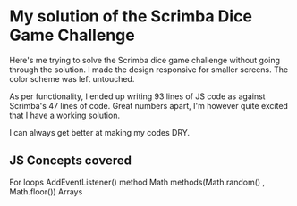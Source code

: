 # My solution of the Scrimba Dice Game Challenge

Here's me trying to solve the Scrimba dice game challenge without going through the solution. I made the design responsive for smaller screens. The color scheme was left untouched.

As per functionality, I ended up writing 93 lines of JS code as against Scrimba's 47 lines of code. Great numbers apart, I'm however quite excited that I have a working solution.

I can always get better at making my codes DRY.

## JS Concepts covered

For loops
AddEventListener() method
Math methods(Math.random() , Math.floor())
Arrays
